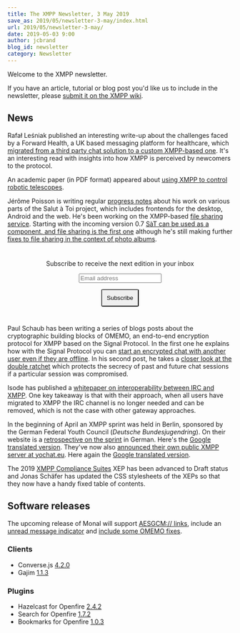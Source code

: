 ```yaml
---
title: The XMPP Newsletter, 3 May 2019
save_as: 2019/05/newsletter-3-may/index.html
url: 2019/05/newsletter-3-may/
date: 2019-05-03 9:00
author: jcbrand
blog_id: newsletter
category: Newsletter
---
```


Welcome to the XMPP newsletter.

If you have an article, tutorial or blog post you'd like us to include in the
newsletter, please [submit it on the XMPP wiki](https://wiki.xmpp.org/web/News_and_Articles_for_the_next_XMPP_Newsletter).

## News

Rafał Leśniak published an interesting write-up about the challenges faced by a
Forward Health, a UK based messaging platform for healthcare, which [migrated from
a third party chat solution to a custom XMPP-based one](https://medium.com/miquido/successful-migration-to-a-custom-xmpp-solution-76fcdecb0928).
It's an interesting read with insights into how XMPP is perceived by newcomers to the protocol.

An academic paper (in PDF format) appeared about
[using XMPP to control robotic telescopes](http://www.astroscu.unam.mx/rmaa/RMxAC..51/PDF/RMxAC..51_articulo06.pdf).

Jérôme Poisson is writing regular [progress notes](https://www.goffi.org/b/EMqk8vCvdPMMjXQzZWbSc3/progress-note)
about his work on various parts of the Salut à Toi project, which includes frontends for the desktop, Android
and the web. He's been working on the XMPP-based [file sharing service](https://www.goffi.org/b/LdJWYpoF2gznf3NWgCWKba/progress-note).
Starting with the incoming version 0.7 [SàT can be used as a component, and file sharing is the first one](https://www.goffi.org/b/dbK4eHGoCeWDz2NWTjSjR2/progress-note)
although he's still making further [fixes to file sharing in the context of photo albums](https://www.goffi.org/b/iEh8ZAoD3yu4fCgxxecoME/progress-note).


<form style="padding: 10px; text-align:center; margin-bottom: 30px;"
      action="https://tinyletter.com/xmpp" method="post" target="popupwindow"
      onsubmit="window.open('https://tinyletter.com/xmpp', 'popupwindow',
      'scrollbars=yes,width=800,height=600');return true">
<p><label for="tlemail">Subscribe to receive the next edition in your inbox</label></p>
<p><input type="text" placeholder="Email address" name="email" id="tlemail" /></p>
<input type="hidden" value="1" name="embed"/>
<input type="submit" style="padding: 10px; border-radius: 5%" value="Subscribe" />
</form>

Paul Schaub has been writing a series of blogs posts about the cryptographic
building blocks of OMEMO, an end-to-end encryption protocol for XMPP based on
the Signal Protocol. In the first one he explains how with the Signal Protocol you can
[start an encrypted chat with another user even if they are offline](https://blog.jabberhead.tk/2019/04/04/shaking-hands-with-omemo-x3dh).
In his second post, he takes a [closer look at the double ratchet](https://blog.jabberhead.tk/2019/04/15/closer-look-at-the-double-ratchet)
which protects the secrecy of past and future chat sessions if a
particular session was compromised.

Isode has published a [whitepaper on interoperability between IRC and XMPP](https://isode.com/whitepapers/interconnecting-xmpp-and-irc.html).
One key takeaway is that with their approach, when all users have migrated to XMPP
the IRC channel is no longer needed and can be removed, which is not the case with
other gateway approaches.

In the beginning of April an XMPP sprint was held in Berlin, sponsored by
the German Federal Youth Council (_Deutsche Bundesjugendring_). On their website is a
[retrospective on the sprint](https://tooldoku.dbjr.de/2019/04/rueckblick-auf-den-xmpp-sprint/) in German.
Here's the [Google translated version](https://translate.google.com/translate?sl=de&tl=en&u=https%3A%2F%2Ftooldoku.dbjr.de%2F2019%2F04%2Frueckblick-auf-den-xmpp-sprint%2F).
They've now also [announced their own public XMPP server at yochat.eu](https://tooldoku.dbjr.de/2019/04/yochat-eu-willkommen-beim-offenen-chatserver-fuer-die-jugendarbeit/).
Here again the [Google translated version](https://translate.google.com/translate?sl=de&tl=en&u=https%3A%2F%2Ftooldoku.dbjr.de%2F2019%2F04%2Fyochat-eu-willkommen-beim-offenen-chatserver-fuer-die-jugendarbeit%2F).

The 2019 [XMPP Compliance Suites](https://xmpp.org/extensions/xep-0412.html) XEP has been advanced to Draft status and Jonas Schäfer
has updated the CSS stylesheets of the XEPs so that they now have a handy fixed table of contents.


## Software releases

The upcoming release of Monal will support [AESGCM:// links](https://monal.im/blog/aesgcm-links/), 
include an [unread message indicator](https://monal.im/blog/unread-message-indicator) and
[include some OMEMO fixes](https://monal.im/blog/ios-updates/).

### Clients

- Converse.js [4.2.0](https://github.com/conversejs/converse.js/releases/tag/v4.2.0)
- Gajim [1.1.3](https://dev.gajim.org/gajim/gajim/blob/gajim-1.1.3/ChangeLog)

### Plugins

- Hazelcast for Openfire [2.4.2](https://discourse.igniterealtime.org/t/hazelcast-openfire-plugin-2-4-2-released/84966)
- Search for Openfire [1.7.2](https://discourse.igniterealtime.org/t/search-openfire-plugin-1-7-2-released/84819)
- Bookmarks for Openfire [1.0.3](https://discourse.igniterealtime.org/t/bookmarks-openfire-plugin-1-0-3-released/84760)
